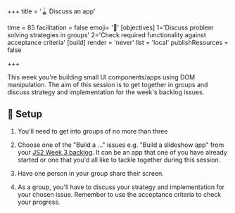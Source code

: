 +++
title = '🪀 Discuss an app'

time = 85
facilitation = false
emoji= '🧩'
[objectives]
1='Discuss problem solving strategies in groups'
2='Check required functionality against acceptance criteria'
[build]
  render = 'never'
  list = 'local'
  publishResources = false

+++

This week you're building small UI components/apps using DOM manipulation. The aim of this session is to get together in groups and discuss strategy and implementation for the week's backlog issues.

## 🧰 Setup

1. You'll need to get into groups of no more than three

2. Choose one of the "Build a ..." issues e.g. "Build a slideshow app" from your [JS2 Week 3 backlog](https://curriculum.codeyourfuture.io/js2/sprints/3/backlog/). It can be an app that one of you have already started or one that you'd all like to tackle together during this session.

3. Have one person in your group share their screen.

4. As a group, you'll have to discuss your strategy and implementation for your chosen issue. Remember to use the acceptance criteria to check your progress.
